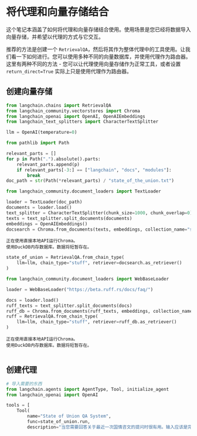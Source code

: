 # 将代理和向量存储结合

这个笔记本涵盖了如何将代理和向量存储结合使用。使用场景是您已经将数据导入向量存储，并希望以代理的方式与它交互。

推荐的方法是创建一个 `RetrievalQA`，然后将其作为整体代理中的工具使用。让我们看一下如何进行。您可以使用多种不同的向量数据库，并使用代理作为路由器。这里有两种不同的方法 - 您可以让代理使用向量存储作为正常工具，或者设置 `return_direct=True` 实际上只是使用代理作为路由器。

## 创建向量存储

```python
from langchain.chains import RetrievalQA
from langchain_community.vectorstores import Chroma
from langchain_openai import OpenAI, OpenAIEmbeddings
from langchain_text_splitters import CharacterTextSplitter

llm = OpenAI(temperature=0)
```

```python
from pathlib import Path

relevant_parts = []
for p in Path(".").absolute().parts:
    relevant_parts.append(p)
    if relevant_parts[-3:] == ["langchain", "docs", "modules"]:
        break
doc_path = str(Path(*relevant_parts) / "state_of_the_union.txt")
```

```python
from langchain_community.document_loaders import TextLoader

loader = TextLoader(doc_path)
documents = loader.load()
text_splitter = CharacterTextSplitter(chunk_size=1000, chunk_overlap=0)
texts = text_splitter.split_documents(documents)
embeddings = OpenAIEmbeddings()
docsearch = Chroma.from_documents(texts, embeddings, collection_name="state-of-union")
```

    正在使用直接本地API运行Chroma。
    使用DuckDB内存数据库。数据将短暂存在。



```python
state_of_union = RetrievalQA.from_chain_type(
    llm=llm, chain_type="stuff", retriever=docsearch.as_retriever()
)
```


```python
from langchain_community.document_loaders import WebBaseLoader
```


```python
loader = WebBaseLoader("https://beta.ruff.rs/docs/faq/")
```


```python
docs = loader.load()
ruff_texts = text_splitter.split_documents(docs)
ruff_db = Chroma.from_documents(ruff_texts, embeddings, collection_name="ruff")
ruff = RetrievalQA.from_chain_type(
    llm=llm, chain_type="stuff", retriever=ruff_db.as_retriever()
)
```

    正在使用直接本地API运行Chroma。
    使用DuckDB内存数据库。数据将短暂存在。



```python

```

## 创建代理

```python
# 导入需要的东西
from langchain.agents import AgentType, Tool, initialize_agent
from langchain_openai import OpenAI
```

```python
tools = [
    Tool(
        name="State of Union QA System",
        func=state_of_union.run,
        description="当您需要回答关于最近一次国情咨文的提问时很有用。输入应该是完全形成的问